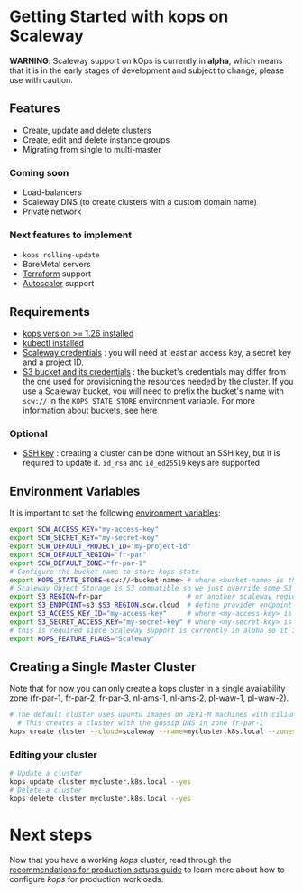 # Getting Started with kops on Scaleway

**WARNING**: Scaleway support on kOps is currently in **alpha**, which means that it is in the early stages of development and subject to change, please use with caution.

## Features

* Create, update and delete clusters
* Create, edit and delete instance groups 
* Migrating from single to multi-master

### Coming soon

* Load-balancers
* Scaleway DNS (to create clusters with a custom domain name)
* Private network

### Next features to implement

* `kops rolling-update`
* BareMetal servers
* [Terraform](https://github.com/scaleway/terraform-provider-scaleway) support
* [Autoscaler](https://github.com/kubernetes/autoscaler/tree/master/cluster-autoscaler/cloudprovider/scaleway) support

## Requirements

* [kops version >= 1.26 installed](../install.md)
* [kubectl installed](../install.md)
* [Scaleway credentials](https://www.scaleway.com/en/docs/generate-api-keys/) : you will need at least an access key, a secret key and a project ID.
* [S3 bucket and its credentials](https://www.scaleway.com/en/docs/storage/object/quickstart/) : the bucket's credentials may differ from the one used for provisioning the resources needed by the cluster. If you use a Scaleway bucket, you will need to prefix the bucket's name with `scw://` in the `KOPS_STATE_STORE` environment variable. For more information about buckets, see [here](../state.md)

### Optional

* [SSH key](https://www.scaleway.com/en/docs/configure-new-ssh-key/) : creating a cluster can be done without an SSH key, but it is required to update it. `id_rsa` and `id_ed25519` keys are supported


## Environment Variables

It is important to set the following [environment variables](https://github.com/scaleway/scaleway-sdk-go/blob/master/scw/README.md):
```bash
export SCW_ACCESS_KEY="my-access-key"
export SCW_SECRET_KEY="my-secret-key"
export SCW_DEFAULT_PROJECT_ID="my-project-id"
export SCW_DEFAULT_REGION="fr-par"
export SCW_DEFAULT_ZONE="fr-par-1"
# Configure the bucket name to store kops state
export KOPS_STATE_STORE=scw://<bucket-name> # where <bucket-name> is the name of the bucket you set earlier
# Scaleway Object Storage is S3 compatible so we just override some S3 configurations to talk to our bucket
export S3_REGION=fr-par                     # or another scaleway region providing Object Storage
export S3_ENDPOINT=s3.$S3_REGION.scw.cloud  # define provider endpoint
export S3_ACCESS_KEY_ID="my-access-key"     # where <my-access-key> is the S3 API Access Key for your bucket
export S3_SECRET_ACCESS_KEY="my-secret-key" # where <my-secret-key> is the S3 API Secret Key for your bucket
# this is required since Scaleway support is currently in alpha so it is feature gated
export KOPS_FEATURE_FLAGS="Scaleway"
```

## Creating a Single Master Cluster

Note that for now you can only create a kops cluster in a single availability zone (fr-par-1, fr-par-2, fr-par-3, nl-ams-1, nl-ams-2, pl-waw-1, pl-waw-2).

```bash
# The default cluster uses ubuntu images on DEV1-M machines with cilium as Container Network Interface
  # This creates a cluster with the gossip DNS in zone fr-par-1
kops create cluster --cloud=scaleway --name=mycluster.k8s.local --zones=fr-par-1 --yes
```

### Editing your cluster
```bash
# Update a cluster
kops update cluster mycluster.k8s.local --yes
# Delete a cluster
kops delete cluster mycluster.k8s.local --yes
```

# Next steps

Now that you have a working _kops_ cluster, read through the [recommendations for production setups guide](production.md) to learn more about how to configure _kops_ for production workloads.